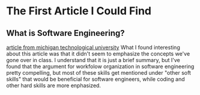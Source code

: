 # The First Article I Could Find
## What is Software Engineering?
[article from michigan technological university](https://www.mtu.edu/cs/undergraduate/software/what/#:~:text=Software%20engineering%20is%20the%20branch,software%20solutions%20for%20end%20users.)
What I found interesting about this article was that it didn't seem to emphasize the concepts we've gone over in class. I understand that it is just a brief summary, but I've found that the argument for workfolow organization in software engineering pretty compelling, but most of these skills get mentioned under "other soft skills" that would be beneficial for software engineers, while coding and other hard skills are more enphasized.